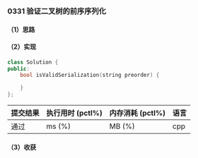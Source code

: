 ### 0331 验证二叉树的前序序列化

#### （1）思路

#### （2）实现

```cpp
class Solution {
public:
    bool isValidSerialization(string preorder) {

    }
};
```

| 提交结果 | 执行用时 (pctl%) | 内存消耗 (pctl%) | 语言 |
|:---------|:-----------------|:-----------------|:-----|
| 通过     |  ms (%)   |  MB (%)  | cpp  |

#### （3）收获
